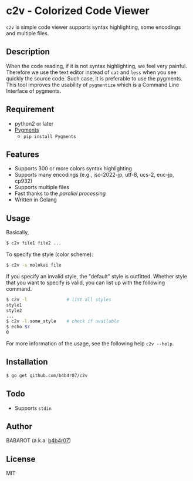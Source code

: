 # c2v - Colorized Code Viewer

`c2v` is simple code viewer supports syntax highlighting, some encodings and multiple files.

## Description

When the code reading, if it is not syntax highlighting, we feel very painful. Therefore we use the text editor instead of `cat` and `less` when you see quickly the source code. Such case, it is preferable to use the pygments. This tool improves the usability of `pygmentize` which is a Command Line Interface of pygments.

## Requirement

- python2 or later
- [Pygments](http://pygments.org)
	- `pip install Pygments`

## Features

- Supports 300 or more colors syntax highlighting
- Supports many encodings (e.g., iso-2022-jp, utf-8, ucs-2, euc-jp, cp932)
- Supports multiple files
- Fast thanks to the *parallel processing*
- Written in Golang

## Usage

Basically,

```bash
$ c2v file1 file2 ...
```

To specify the style (color scheme):

```bash
$ c2v -s molokai file
```

If you specify an invalid style, the "default" style is outfitted. Whether style that you want to specify is valid, you can list up with the following command.

```bash
$ c2v -l               # list all styles
style1
style2
...
$ c2v -l some_style    # check if available
$ echo $?
0
```

For more information of the usage, see the following help `c2v --help`.

## Installation

```bash
$ go get github.com/b4b4r07/c2v
```


## Todo

- Supports `stdin`

## Author

BABAROT (a.k.a. [b4b4r07](https://b4b4r07.com))
 
## License

MIT
